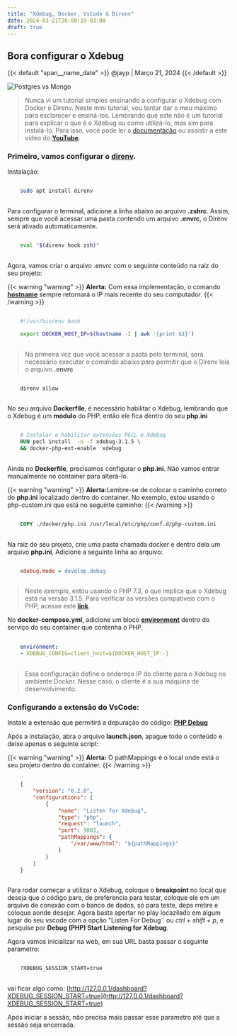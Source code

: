 ```yaml
---
title: "Xdebug, Docker, VsCode & Direnv"
date: 2024-03-21T20:00:19-03:00
draft: true
---
```


## Bora configurar o Xdebug

{{< default "span__name_date" >}}
  @jayp | Março 21, 2024
{{< /default >}}

![Postgres vs Mongo](/img/xdebug.webp)

> Nunca vi um tutorial simples ensinando a configurar o Xdebug com Docker e Direnv. Neste mini tutorial, vou tentar dar o meu máximo para esclarecer e ensiná-los. Lembrando que este não é um tutorial para explicar o que é o Xdebug ou como utilizá-lo, mas sim para instalá-lo. Para isso, você pode ler a [documentação](https://xdebug.org/docs/) ou assistir a este vídeo do [**YouTube**](https://www.youtube.com/watch?v=pi8-_hEIWJc).

### Primeiro, vamos configurar o [**direnv**](https://direnv.net/).

Instalação:

```bash

    sudo apt install direnv
   
```
Para configurar o terminal, adicione a linha abaixo ao arquivo **.zshrc**. Assim, sempre que você acessar uma pasta contendo um arquivo **.envrc**, o Direnv será ativado automaticamente.

```bash

    eval "$(direnv hook zsh)"
   
```

Agora, vamos criar o arquivo .envrc com o seguinte conteúdo na raiz do seu projeto:

{{< warning "warning" >}}
    <strong>Alerta:</strong> Com essa implementação, o comando <strong><a href="https://man7.org/linux/man-pages/man1/hostname.1.html">hostname</a></strong> sempre retornará o IP mais recente do seu computador.
{{< /warning >}}

```bash

    #!/usr/bin/env bash

    export DOCKER_HOST_IP=$(hostname -I | awk '{print $1}')
   
```
> Na primeira vez que você acessar a pasta pelo terminal, será necessário executar o comando abaixo para permitir que o Direnv leia o arquivo **.envrc**

```bash

    direnv allow
   
```

No seu arquivo **Dockerfile**, é necessário habilitar o Xdebug, lembrando que o Xdebug é um **módulo** do PHP, então ele fica dentro do seu **php.ini**

```dockerfile

    # Instalar e habilitar extensões PECL e Xdebug
    RUN pecl install  -o -f xdebug-3.1.5 \
    && docker-php-ext-enable  xdebug
   
```

Ainda no **Dockerfile**, precisamos configurar o **php.ini**. Não vamos entrar manualmente no container para alterá-lo.

{{< warning "warning" >}}
    <strong>Alerta:</strong>Lembre-se de colocar o caminho correto do **php.ini** localizado dentro do container. No exemplo, estou usando o php-custom.ini que está no seguinte caminho:
{{< /warning >}}

```dockerfile

    COPY ./docker/php.ini /usr/local/etc/php/conf.d/php-custom.ini
   
```

Na raiz do seu projeto, crie uma pasta chamada docker e dentro dela um arquivo **php.ini**, Adicione a seguinte linha ao arquivo:

```ini

    xdebug.mode = develop,debug
   
```

> Neste exemplo, estou usando o PHP 7.3, o que implica que o Xdebug está na versão 3.1.5. Para verificar as versões compatíveis com o PHP, acesse este [**link**](https://xdebug.org/docs/compat).

No **docker-compose.yml**, adicione um bloco [**environment**](https://docs.docker.com/compose/environment-variables/set-environment-variables/) dentro do serviço do seu container que contenha o PHP.

```yml
    
    environment:
    - XDEBUG_CONFIG=client_host=${DOCKER_HOST_IP:-}
    
```
> Essa configuração define o endereço IP do cliente para o Xdebug no ambiente Docker. Nesse caso, o cliente é a sua máquina de desenvolvimento.


### Configurando a extensão do VsCode:

Instale a extensão que permitirá a depuração do código: [**PHP Debug**](https://marketplace.visualstudio.com/items?itemName=xdebug.php-debug)

Após a instalação, abra o arquivo **launch.json**, apague todo o conteúdo e deixe apenas o seguinte script:

{{< warning "warning" >}}
    <strong>Alerta:</strong> O pathMappings é o local onde está o seu projeto dentro do container.
{{< /warning >}}

```json

    {
        "version": "0.2.0",
        "configurations": [
            {
                "name": "Listen for Xdebug",
                "type": "php",
                "request": "launch",
                "port": 9003,
                "pathMappings": {
                    "/var/www/html": "${pathMappings}"
                }
            }
        ]
    }
   
```

Para rodar começar a utilizar o Xdebug, coloque o **breakpoint** no local que deseja que o código pare, de preferencia para testar, coloque ele em um arquivo de conexão com o banco de dados, só para teste, deps rretire e coloque aonde desejar. Agora  basta apertar no play locazilado em algum lugar do seu vscode com a opção "Listen For Debug¨ ou *ctrl + shift + p*, e pesquise por **Debug (PHP) Start Listening for Xdebug**.

Agora vamos inicializar na web, em sua URL basta passar o seguinte parametro:

```bash

    ?XDEBUG_SESSION_START=true
   
```

vai ficar algo como: [http://127.0.0.1/dashboard?XDEBUG_SESSION_START=true](http://127.0.0.1/dashboard?XDEBUG_SESSION_START=true)

Após iniciar a sessão, não precisa mais passar esse parametro até que a sessão seja encerrada.